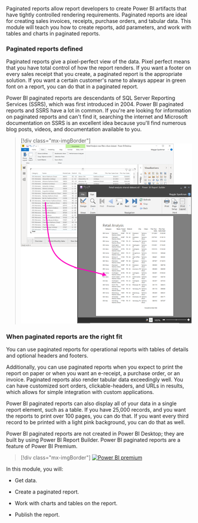 Paginated reports allow report developers to create Power BI artifacts that have tightly controlled rendering requirements. Paginated reports are ideal for creating sales invoices, receipts, purchase orders, and tabular data. This module will teach you how to create reports, add parameters, and work with tables and charts in paginated reports.

### Paginated reports defined

Paginated reports give a pixel-perfect view of the data. Pixel perfect means that you have total control of how the report renders. If you want a footer on every sales receipt that you create, a paginated report is the appropriate solution. If you want a certain customer's name to always appear in green font on a report, you can do that in a paginated report.

Power BI paginated reports are descendants of SQL Server Reporting Services (SSRS), which was first introduced in 2004. Power BI paginated reports and SSRS have a lot in common. If you're are looking for information on paginated reports and can't find it, searching the internet and Microsoft documentation on SSRS is an excellent idea because you'll find numerous blog posts, videos, and documentation available to you.

> [!div class="mx-imgBorder"]
> [![Power BI Report Builder](../media/04-power-bi-report-builder-ssm.png)](../media/04-power-bi-report-builder-ssm.png#lightbox)

### When paginated reports are the right fit

You can use paginated reports for operational reports with tables of details and optional headers and footers.

Additionally, you can use paginated reports when you expect to print the report on paper or when you want an e-receipt, a purchase order, or an invoice. Paginated reports also render tabular data exceedingly well. You can have customized sort orders, clickable-headers, and URLs in results, which allows for simple integration with custom applications.

Power BI paginated reports can also display all of your data in a single report element, such as a table. If you have 25,000 records, and you want the reports to print over 100 pages, you can do that. If you want every third record to be printed with a light pink background, you can do that as well.

Power BI paginated reports are not created in Power BI Desktop; they are built by using Power BI Report Builder. Power BI paginated reports are a feature of Power BI Premium.

> [!div class="mx-imgBorder"]
> [![Power BI premium](../media/04-power-bi-premium-ss)](../media/04-power-bi-premium-ss.png#lightbox)

In this module, you will:

-   Get data.

-   Create a paginated report. 

-   Work with charts and tables on the report. 

-   Publish the report. 
